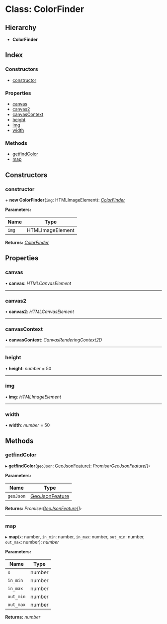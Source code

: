 
# Class: ColorFinder

## Hierarchy

* **ColorFinder**

## Index

### Constructors

* [constructor](_colorpiker_.colorfinder.md#constructor)

### Properties

* [canvas](_colorpiker_.colorfinder.md#canvas)
* [canvas2](_colorpiker_.colorfinder.md#canvas2)
* [canvasContext](_colorpiker_.colorfinder.md#canvascontext)
* [height](_colorpiker_.colorfinder.md#height)
* [img](_colorpiker_.colorfinder.md#img)
* [width](_colorpiker_.colorfinder.md#width)

### Methods

* [getfindColor](_colorpiker_.colorfinder.md#getfindcolor)
* [map](_colorpiker_.colorfinder.md#map)

## Constructors

###  constructor

\+ **new ColorFinder**(`img`: HTMLImageElement): *[ColorFinder](_colorpiker_.colorfinder.md)*

**Parameters:**

Name | Type |
------ | ------ |
`img` | HTMLImageElement |

**Returns:** *[ColorFinder](_colorpiker_.colorfinder.md)*

## Properties

###  canvas

• **canvas**: *HTMLCanvasElement*

___

###  canvas2

• **canvas2**: *HTMLCanvasElement*

___

###  canvasContext

• **canvasContext**: *CanvasRenderingContext2D*

___

###  height

• **height**: *number* = 50

___

###  img

• **img**: *HTMLImageElement*

___

###  width

• **width**: *number* = 50

## Methods

###  getfindColor

▸ **getfindColor**(`geoJson`: [GeoJsonFeature](../interfaces/_interfaces_.geojsonfeature.md)): *Promise‹[GeoJsonFeature](../interfaces/_interfaces_.geojsonfeature.md)[]›*

**Parameters:**

Name | Type |
------ | ------ |
`geoJson` | [GeoJsonFeature](../interfaces/_interfaces_.geojsonfeature.md) |

**Returns:** *Promise‹[GeoJsonFeature](../interfaces/_interfaces_.geojsonfeature.md)[]›*

___

###  map

▸ **map**(`x`: number, `in_min`: number, `in_max`: number, `out_min`: number, `out_max`: number): *number*

**Parameters:**

Name | Type |
------ | ------ |
`x` | number |
`in_min` | number |
`in_max` | number |
`out_min` | number |
`out_max` | number |

**Returns:** *number*
